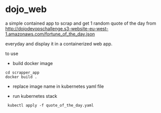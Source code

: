 # dojo_web
a simple contained app to scrap and get 1 random quote of the day from
http://dojodevopschallenge.s3-website-eu-west-1.amazonaws.com/fortune_of_the_day.json

everyday and display it in a containerized web app.


to use
* build docker image

```
cd scrapper_app
docker build .
```

* replace image name in kubernetes yaml file

* run kubernetes stack

```
 kubectl apply -f quote_of_the_day.yaml
```
